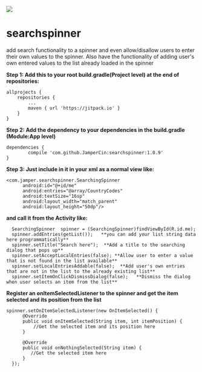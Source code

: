 [![](https://jitpack.io/v/JamperCin/searchingspinner.svg)](https://jitpack.io/#JamperCin/searchingspinner)
# searchspinner
add search functionality to a spinner and even allow/disallow users to enter their own values to the spinner.
 Also have the functionality of adding user's own entered values to the list already loaded in the spinner

**Step 1: Add this to your root build.gradle(Project level) at the end of repositories:**

	allprojects {
		repositories {
			...
			maven { url 'https://jitpack.io' }
		}
	}
  
  **Step 2: Add the dependency to your dependencies in the build.gradle (Module:App level)**

	dependencies {
	        compile 'com.github.JamperCin:searchspinner:1.0.9'
	}
  
  
  **Step 3: Just include in it in your xml as a normal view like:**
  ```
  <com.jamper.searchspinner.SearchingSpinner
        android:id="@+id/me"
        android:entries="@array/CountryCodes"
        android:textSize="16sp"
        android:layout_width="match_parent"
        android:layout_height="50dp"/>
```

**and call it from the Activity like:**

```
  SearchingSpinner  spinner = (SearchingSpinner)findViewById(R.id.me);
  spinner.addEntries(getList());   **you can add your list string data here programmatically** 
  spinner.setTitle("Search here");  **Add a title to the searching dialog that pops up**
  spinner.setAcceptLocalEntries(false); **Allow user to enter a value that is not found in the list available** 
  spinner.setLocalEntriesAddable(false);  **Add user's own entries that are not in the list to the already existing list**
  spinner.setItemOnClickDismissDialog(false);   **Dismiss the dialog when user selects an item from the list**
```

**Register an onItemSelectedListener to the spinner and get the item selected and its position from the list**
  ```
  spinner.setOnItemSelectedListener(new OnItemSelected() {
        @Override
        public void onItemSelected(String item, int itemPosition) {
            //Get the selected item and its position here
        }

        @Override
        public void onNothingSelected(String item) {
           //Get the selected item here 
        }
    });
